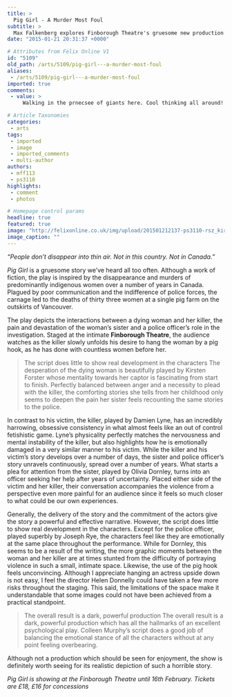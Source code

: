 ```yaml
---
title: >
  Pig Girl - A Murder Most Foul
subtitle: >
  Max Falkenberg explores Finborough Theatre's gruesome new production
date: "2015-01-21 20:31:37 +0000"

# Attributes from Felix Online V1
id: "5109"
old_path: /arts/5109/pig-girl---a-murder-most-foul
aliases:
 - /arts/5109/pig-girl---a-murder-most-foul
imported: true
comments:
 - value: >
     Walking in the prnecsee of giants here. Cool thinking all around!

# Article Taxonomies
categories:
 - arts
tags:
 - imported
 - image
 - imported_comments
 - multi-author
authors:
 - mff113
 - ps3110
highlights:
 - comment
 - photos

# Homepage control params
headline: true
featured: true
image: "http://felixonline.co.uk/img/upload/201501212137-ps3110-rsz_kirstenfosteranddamienlyne2.jpg"
image_caption: ""
---
```


_“People don’t disappear into thin air. Not in this country. Not in Canada.”_

_Pig Girl_ is a gruesome story we’ve heard all too often. Although a work of fiction, the play is inspired by the disappearance and murders of predominantly indigenous women over a number of years in Canada. Plagued by poor communication and the indifference of police forces, the carnage led to the deaths of thirty three women at a single pig farm on the outskirts of Vancouver.

The play depicts the interactions between a dying woman and her killer, the pain and devastation of the woman’s sister and a police officer’s role in the investigation. Staged at the intimate __Finborough Theatre__, the audience watches as the killer slowly unfolds his desire to hang the woman by a pig hook, as he has done with countless women before her.
> The script does little to show real development in the characters
The desperation of the dying woman is beautifully played by Kirsten Forster whose mentality towards her captor is fascinating from start to finish. Perfectly balanced between anger and a necessity to plead with the killer, the comforting stories she tells from her childhood only seems to deepen the pain her sister feels recounting the same stories to the police.

In contrast to his victim, the killer, played by Damien Lyne, has an incredibly harrowing, obsessive consistency in what almost feels like an out of control fetishistic game. Lyne’s physicality perfectly matches the nervousness and mental instability of the killer, but also highlights how he is emotionally damaged in a very similar manner to his victim. While the killer and his victim’s story develops over a number of days, the sister and police officer’s story unravels continuously, spread over a number of years. What starts a plea for attention from the sister, played by Olivia Dornley, turns into an officer seeking her help after years of uncertainty. Placed either side of the victim and her killer, their conversation accompanies the violence from a perspective even more painful for an audience since it feels so much closer to what could be our own experiences.

Generally, the delivery of the story and the commitment of the actors give the story a powerful and effective narrative. However, the script does little to show real development in the characters. Except for the police officer, played superbly by Joseph Rye, the characters feel like they are emotionally at the same place throughout the performance. While for Dornley, this seems to be a result of the writing, the more graphic moments between the woman and her killer are at times stunted from the difficulty of portraying violence in such a small, intimate space. Likewise, the use of the pig hook feels unconvincing. Although I appreciate hanging an actress upside down is not easy, I feel the director Helen Donnelly could have taken a few more risks throughout the staging. This said, the limitations of the space make it understandable that some images could not have been achieved from a practical standpoint.
> The overall result is a dark, powerful production
The overall result is a dark, powerful production which has all the hallmarks of an excellent psychological play. Colleen Murphy’s script does a good job of balancing the emotional stance of all the characters without at any point feeling overbearing.

Although not a production which should be seen for enjoyment, the show is definitely worth seeing for its realistic depiction of such a horrible story.

_Pig Girl is showing at the Finborough Theatre until 16th February. Tickets are £18, £16 for concessions_
